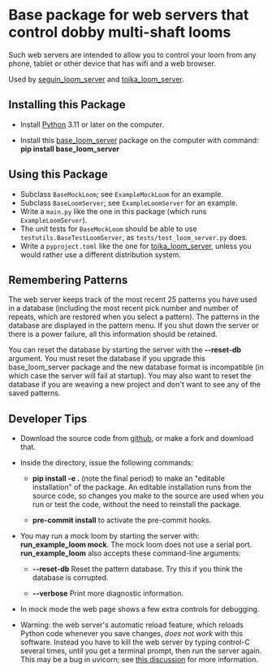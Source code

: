 # Base package for web servers that control dobby multi-shaft looms

Such web servers are intended to allow you to control your loom from any phone, tablet or other device that has wifi and a web browser.

Used by [seguin_loom_server](<https://pypi.org/project/seguin-loom-server/)>)
and [toika_loom_server](https://pypi.org/project/toika-loom-server/).

## Installing this Package

* Install [Python](https://www.python.org/downloads/) 3.11 or later on the computer.

* Install this [base_loom_server](https://pypi.org/project/base-loom-server/) package on the computer with command: **pip install base_loom_server**

## Using this Package

* Subclass `BaseMockLoom`; see `ExampleMockLoom` for an example.
* Subclass `BaseLoomServer`; see `ExampleLoomServer` for an example.
* Write a `main.py` like the one in this package (which runs `ExampleLoomServer`).
* The unit tests for `BaseMockLoom` should be able to use `testutils.BaseTestLoomServer`, as `tests/test_loom_server.py` does.
* Write a `pyproject.toml` like the one for [toika_loom_server](https://pypi.org/project/toika-loom-server/), unless you would rather use a different distribution system.

## Remembering Patterns

The web server keeps track of the most recent 25 patterns you have used in a database
(including the most recent pick number and number of repeats, which are restored when you select a pattern).
The patterns in the database are displayed in the pattern menu.
If you shut down the server or there is a power failure, all this information should be retained.

You can reset the database by starting the server with the **--reset-db** argument.
You must reset the database if you upgrade this base_loom_server package and the new database format is incompatible
(in which case the server will fail at startup).
You may also want to reset the database if you are weaving a new project and don't want to see any of the saved patterns.

## Developer Tips

* Download the source code from [github](https://github.com/r-owen/base_loom_server.git),
  or make a fork and download that.

* Inside the directory, issue the following commands:

    * **pip install -e .** (note the final period) to make an "editable installation" of the package.
      An editable installation runs from the source code, so changes you make to the source are used when you run or test the code, without the need to reinstall the package.

    * **pre-commit install** to activate the pre-commit hooks.

* You may run a mock loom by starting the server with: **run_example_loom mock**.
  The mock loom does not use a serial port.
  **run_example_loom** also accepts these command-line arguments:

    * **--reset-db** Reset the pattern database. Try this if you think the database is corrupted.

    * **--verbose** Print more diagnostic information.

* In mock mode the web page shows a few extra controls for debugging.

* Warning: the web server's automatic reload feature, which reloads Python code whenever you save changes, *does not work* with this software.
  Instead you have to kill the web server by typing control-C several times, until you get a terminal prompt, then run the server again.
  This may be a bug in uvicorn; see [this discussion](https://github.com/encode/uvicorn/discussions/2075) for more information.
